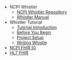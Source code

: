 * NCPI Whistler
  * [NCPI Whistler Repository](https://github.com/NIH-NCPI/ncpi-whistler)
  * [Whistler Manual](https://nih-ncpi.github.io/ncpi-whistler/#/)
* Whistler Tutorial
  * [Tutorial Introduction](/)
  * [Before You Begin](/before_you_begin)
  * [Project Setup](/the_setup)
  * [Writing Whistle](/whistling)
* [NCPI FHIR IG](https://nih-ncpi.github.io/ncpi-fhir-ig/)
* [HL7 FHIR](https://hl7.org/fhir/)
